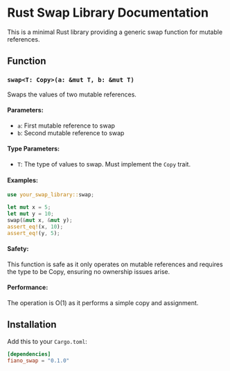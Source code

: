 # Rust Swap Library Documentation

This is a minimal Rust library providing a generic swap function for mutable references.

## Function

### `swap<T: Copy>(a: &mut T, b: &mut T)`

Swaps the values of two mutable references.

#### Parameters:
- `a`: First mutable reference to swap
- `b`: Second mutable reference to swap

#### Type Parameters:
- `T`: The type of values to swap. Must implement the `Copy` trait.

#### Examples:

```rust
use your_swap_library::swap;

let mut x = 5;
let mut y = 10;
swap(&mut x, &mut y);
assert_eq!(x, 10);
assert_eq!(y, 5);
```

#### Safety:
This function is safe as it only operates on mutable references and requires the type to be Copy, ensuring no ownership issues arise.

#### Performance:
The operation is O(1) as it performs a simple copy and assignment.

## Installation

Add this to your `Cargo.toml`:

```toml
[dependencies]
fiano_swap = "0.1.0"
```

